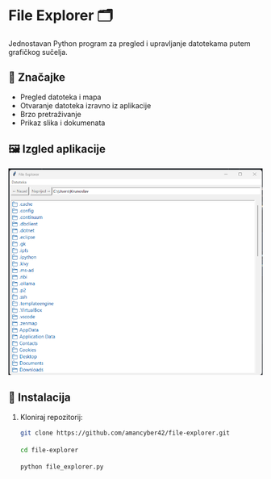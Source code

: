 # File Explorer 🗂️

Jednostavan Python program za pregled i upravljanje datotekama putem grafičkog sučelja.

## 📌 Značajke
- Pregled datoteka i mapa
- Otvaranje datoteka izravno iz aplikacije
- Brzo pretraživanje
- Prikaz slika i dokumenata

## 🖼️ Izgled aplikacije
![Screenshot aplikacije](image.png)

## 🚀 Instalacija
1. Kloniraj repozitorij:
   ```bash
   git clone https://github.com/amancyber42/file-explorer.git
   
   cd file-explorer

   python file_explorer.py